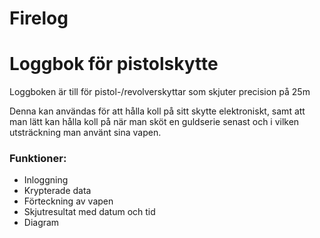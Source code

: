 # Firelog
<h1>Loggbok för pistolskytte</h1>
<p>Loggboken är till för pistol-/revolverskyttar som skjuter precision på 25m</p>
<p>Denna kan användas för att hålla koll på sitt skytte elektroniskt, samt att man lätt kan hålla koll på när man sköt en guldserie senast och i vilken utsträckning man använt sina vapen.</p>
<h3>Funktioner:</h3>
<ul>
    <li>Inloggning</li>
    <li>Krypterade data</li>
    <li>Förteckning av vapen</li>
    <li>Skjutresultat med datum och tid</li>
    <li>Diagram</li>
</ul>
